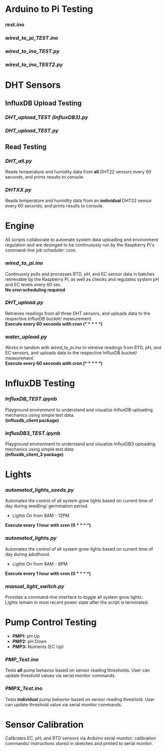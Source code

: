# Arduino to Pi Testing
### *rest.ino*
### *wired_to_pi_TEST.ino*
### *wired_to_ino_TEST.py*
### *wired_to_ino_TEST2.py*


# DHT Sensors
## InfluxDB Upload Testing
### *DHT_upload_TEST (InfluxDB3).py*
### *DHT_upload_TEST.py*
## Read Testing
### *DHT_all.py*
Reads temperature and humidity data from **all** DHT22 sensors every 60 seconds, and prints results to console.
### *DHTXX.py*
Reads temperature and humidity data from an **individual** DHT22 sensor every 60 seconds, and prints results to console.


# Engine
All scripts collaborate to automate system data uploading and environment regulation and are desinged to be continuously run by the Raspberry Pi's command-line job scheduler: cron.
### *wired_to_pi.ino*
Continuosly polls and processes RTD, pH, and EC sensor data in batches retrievable by the Raspberry Pi, as well as checks and regulates system pH and EC levels every 60 sec.  
**No cron scheduling required**
### *DHT_upload.py*
Retrieves readings from all three DHT sensors, and uploads data to the respective InfluxDB bucket/ measurement.  
**Execute every 60 seconds with cron (\* \* \* \* \*)**
### *water_upload.py*
Works in tandem with *wired_to_pi.ino* to retreive readings from RTD, pH, and EC sensors, and uploads data to the respective InfluxDB bucket/ measurement.   
**Execute every 60 seconds with cron (\* \* \* \* \*)**

# InfluxDB Testing
### *InfluxDB_TEST.ipynb*
Playground environment to understand and visualize InfluxDB uploading mechanics using simple test data.  
**(influxdb_client package)**
### *InfluxDB3_TEST.ipynb*
Playground environment to understand and visualize InfluxDB3 uploading mechanics using simple test data.  
**(influxdb_client_3 package)**


# Lights
### *automated_lights_seeds.py*
Automates the control of all system grow lights based on current time of day during seedling/ germination period.
- Lights On from 8AM - 12PM  

**Execute every 1 hour with cron (0 \* \* \* \*)**
### *automated_lights.py*
Automates the control of all system grow lights based on current time of day during adulthood.
- Lights On from 8AM - 8PM  

**Execute every 1 hour with cron (0 \* \* \* \*)**
### *manual_light_switch.py*
Provides a command-line interface to toggle all system grow lights.  
Lights remain in most recent power state after the script is terminated.


# Pump Control Testing
- **PMP1:** pH Up
- **PMP2:** pH Down
- **PMP3:** Nutrients (EC Up)  

### *PMP_Test.ino*
Tests **all** pump behavior based on sensor reading thresholds. User can update threshold values via serial monitor commands. 
### *PMPX_Test.ino*
Tests **individual** pump behavior based on sensor reading threshold. User can update threshold value via serial monitor commands. 


# Sensor Calibration
Calibrates EC, pH, and RTD sensors via Arduino serial monitor; calibration commands/ instructions stored in sketches and printed to serial monitor.